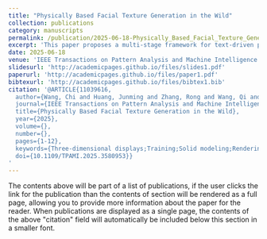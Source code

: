 ```yaml
---
title: "Physically Based Facial Texture Generation in the Wild"
collection: publications
category: manuscripts
permalink: /publication/2025-06-18-Physically_Based_Facial_Texture_Generation_in_the_Wild
excerpt: 'This paper proposes a multi-stage framework for text-driven physically based facial texture generation from images captured in uncontrolled real-world settings. By leveraging differentiable rendering and specially designed texture disentanglement regularization, the method trains a generative adversarial network for efficient PBR texture sampling. The model aligns its latent space with text embeddings for flexible, text-guided generation and employs an edge-aware Score Distillation Sampling (EASDS) loss to enhance the diversity and quality of the generated textures, removing the need for expensive, controlled capture environments.'
date: 2025-06-18
venue: 'IEEE Transactions on Pattern Analysis and Machine Intelligence'
slidesurl: 'http://academicpages.github.io/files/slides1.pdf'
paperurl: 'http://academicpages.github.io/files/paper1.pdf'
bibtexurl: 'http://academicpages.github.io/files/bibtex1.bib'
citation: '@ARTICLE{11039616,
  author={Wang, Chi and Huang, Junming and Zhang, Rong and Wang, Qi and Yang, Haotian and Wan, Pengfei and Huang, Haibin and Ma, Chongyang and Xu, Weiwei},
  journal={IEEE Transactions on Pattern Analysis and Machine Intelligence}, 
  title={Physically Based Facial Texture Generation in the Wild}, 
  year={2025},
  volume={},
  number={},
  pages={1-12},
  keywords={Three-dimensional displays;Training;Solid modeling;Rendering (computer graphics);Diffusion models;Pipelines;Optimization;Generative adversarial networks;Faces;Reflectivity;Multimodal synthesis;Color, shading, shadowing, and texture},
  doi={10.1109/TPAMI.2025.3580953}}
'
---
```

The contents above will be part of a list of publications, if the user clicks the link for the publication than the contents of section will be rendered as a full page, allowing you to provide more information about the paper for the reader. When publications are displayed as a single page, the contents of the above "citation" field will automatically be included below this section in a smaller font.
